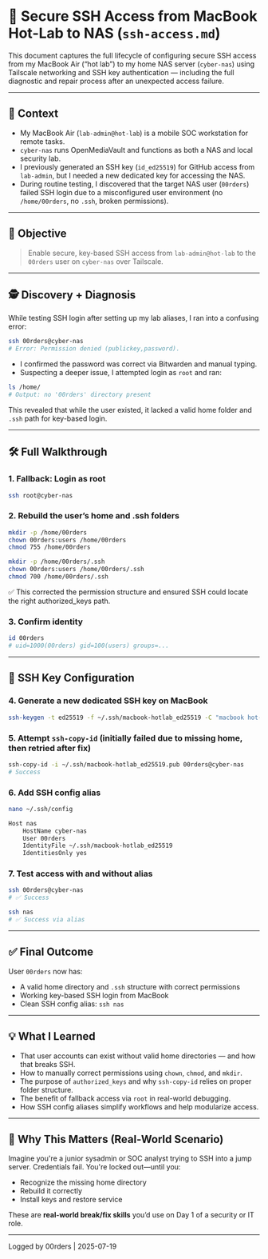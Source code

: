 # 🔐 Secure SSH Access from MacBook Hot-Lab to NAS (`ssh-access.md`)

This document captures the full lifecycle of configuring secure SSH access from my MacBook Air (“hot lab”) to my home NAS server (`cyber-nas`) using Tailscale networking and SSH key authentication — including the full diagnostic and repair process after an unexpected access failure.

---

## 🧠 Context

* My MacBook Air (`lab-admin@hot-lab`) is a mobile SOC workstation for remote tasks.
* `cyber-nas` runs OpenMediaVault and functions as both a NAS and local security lab.
* I previously generated an SSH key (`id_ed25519`) for GitHub access from `lab-admin`, but I needed a new dedicated key for accessing the NAS.
* During routine testing, I discovered that the target NAS user (`00rders`) failed SSH login due to a misconfigured user environment (no `/home/00rders`, no `.ssh`, broken permissions).

---

## 🎯 Objective

> Enable secure, key-based SSH access from `lab-admin@hot-lab` to the `00rders` user on `cyber-nas` over Tailscale.

---

## 🕵️ Discovery + Diagnosis

While testing SSH login after setting up my lab aliases, I ran into a confusing error:

```bash
ssh 00rders@cyber-nas
# Error: Permission denied (publickey,password).
```

* I confirmed the password was correct via Bitwarden and manual typing.
* Suspecting a deeper issue, I attempted login as `root` and ran:

```bash
ls /home/
# Output: no '00rders' directory present
```

This revealed that while the user existed, it lacked a valid home folder and `.ssh` path for key-based login.

---

## 🛠️ Full Walkthrough

### 1. Fallback: Login as root

```bash
ssh root@cyber-nas
```

### 2. Rebuild the user’s home and .ssh folders

```bash
mkdir -p /home/00rders
chown 00rders:users /home/00rders
chmod 755 /home/00rders

mkdir -p /home/00rders/.ssh
chown 00rders:users /home/00rders/.ssh
chmod 700 /home/00rders/.ssh
```

✅ This corrected the permission structure and ensured SSH could locate the right authorized\_keys path.

### 3. Confirm identity

```bash
id 00rders
# uid=1000(00rders) gid=100(users) groups=...
```

---

## 🔐 SSH Key Configuration

### 4. Generate a new dedicated SSH key on MacBook

```bash
ssh-keygen -t ed25519 -f ~/.ssh/macbook-hotlab_ed25519 -C "macbook hot-lab key"
```

### 5. Attempt `ssh-copy-id` (initially failed due to missing home, then retried after fix)

```bash
ssh-copy-id -i ~/.ssh/macbook-hotlab_ed25519.pub 00rders@cyber-nas
# Success
```

### 6. Add SSH config alias

```bash
nano ~/.ssh/config

Host nas
    HostName cyber-nas
    User 00rders
    IdentityFile ~/.ssh/macbook-hotlab_ed25519
    IdentitiesOnly yes
```

### 7. Test access with and without alias

```bash
ssh 00rders@cyber-nas
# ✅ Success

ssh nas
# ✅ Success via alias
```

---

## ✅ Final Outcome

User `00rders` now has:

* A valid home directory and `.ssh` structure with correct permissions
* Working key-based SSH login from MacBook
* Clean SSH config alias: `ssh nas`

---

## 💡 What I Learned

* That user accounts can exist without valid home directories — and how that breaks SSH.
* How to manually correct permissions using `chown`, `chmod`, and `mkdir`.
* The purpose of `authorized_keys` and why `ssh-copy-id` relies on proper folder structure.
* The benefit of fallback access via `root` in real-world debugging.
* How SSH config aliases simplify workflows and help modularize access.

---

## 💼 Why This Matters (Real-World Scenario)

Imagine you're a junior sysadmin or SOC analyst trying to SSH into a jump server. Credentials fail. You're locked out—until you:

* Recognize the missing home directory
* Rebuild it correctly
* Install keys and restore service

These are **real-world break/fix skills** you’d use on Day 1 of a security or IT role.

---

Logged by 00rders | 2025-07-19
